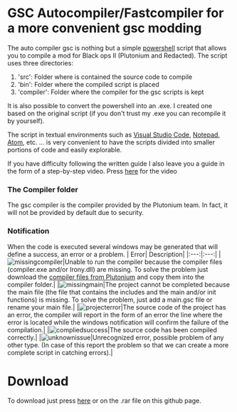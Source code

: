 # GSC Autocompiler/Fastcompiler for a more convenient gsc modding

The auto compiler gsc is nothing but a simple [powershell](https://docs.microsoft.com/en-us/powershell/scripting/overview?view=powershell-7.1) script that allows you to compile a mod for Black ops II (Plutonium and Redacted).
The script uses three directories:
1. 'src': Folder where is contained the source code to compile
2. 'bin': Folder where the compiled script is placed
3. 'compiler': Folder where the compiler for the gsc scripts is kept

It is also possible to convert the powershell into an .exe. I created one based on the original script (if you don't trust my .exe you can recompile it by yourself).

The script in textual environments such as [Visual Studio Code](https://code.visualstudio.com/), [Notepad](https://notepad-plus-plus.org/downloads/), [Atom](https://atom.io/), etc. ... is very convenient to have the scripts divided into smaller portions of code and easily explorable.

If you have difficulty following the written guide I also leave you a guide in the form of a step-by-step video.
Press [here](https://www.youtube.com/watch?v=Wz0jEqxC0U8) for the video

### The Compiler folder
The gsc compiler is the compiler provided by the Plutonium team. In fact, it will not be provided by default due to security.

### Notification
When the code is executed several windows may be generated that will define a success, an error or a problem.
| Error| Description|
|:---:|:---:|
|![missingcompiler](https://github.com/DoktorSAS/GSC/blob/main/T6/GSC%20Autocompiler/assets/missingcompilerfiles.png)|Unable to run the compiler because the compiler files (compiler.exe and/or Irony.dll) are missing. To solve the problem just download the [compiler files from Plutonium](https://drive.google.com/file/d/1j_ocjFCQsFaWqF2-PfdoJt2nF_EpNL_G/view) and copy them into the compiler folder.|
|![missingmain](https://github.com/DoktorSAS/GSC/blob/main/T6/GSC%20Autocompiler/assets/missingmainfile.png)|The project cannot be completed because the main file (the file that contains the includes and the main and/or init functions) is missing. To solve the problem, just add a main.gsc file or rename your main file.|
|![projecterror](https://github.com/DoktorSAS/GSC/blob/main/T6/GSC%20Autocompiler/assets/projecterror.png)|The source code of the project has an error, the compiler will report in the form of an error the line where the error is located while the windows notification will confirm the failure of the compilation.|
|![compliedsuccess](https://github.com/DoktorSAS/GSC/blob/main/T6/GSC%20Autocompiler/assets/compiledsuccess.png)|The source code has been compiled correctly.|
|![unknownissue](https://github.com/DoktorSAS/GSC/blob/main/T6/GSC%20Autocompiler/assets/unknownerror.png)|Unrecognized error, possible problem of any other type. (In case of this report the problem so that we can create a more complete script in catching errors).|

# Download
To download just press [here](https://github.com/DoktorSAS/GSC/blob/main/T6/GSC%20Autocompiler/GSC%20Autocompiler%20by%20DoktorSAS.rar?raw=true) or on the .rar file on this github page.




